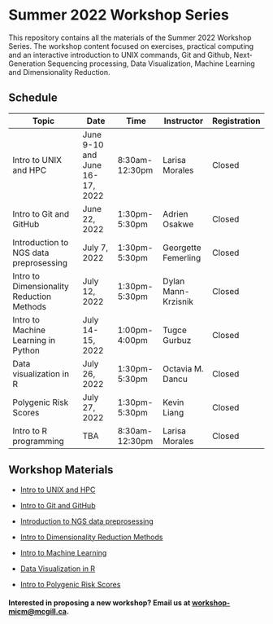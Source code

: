 # Summer 2022 Workshop Series

This repository contains all the materials of the Summer 2022 Workshop Series. The workshop content focused on exercises, practical computing and an interactive introduction to UNIX commands, Git and Github, Next-Generation Sequencing processing, Data Visualization, Machine Learning and Dimensionality Reduction.

## Schedule

| Topic | Date | Time | Instructor | Registration |
| ------| ---- | -----| ---------- | ---------- |
| Intro to UNIX and HPC | June 9-10 and June 16-17, 2022 | 8:30am-12:30pm | Larisa Morales | Closed |
| Intro to Git and GitHub | June 22, 2022 | 1:30pm-5:30pm | Adrien Osakwe| Closed |
| Introduction to NGS data preprosessing | July 7, 2022 | 1:30pm-5:30pm | Georgette Femerling | Closed |
| Intro to Dimensionality Reduction Methods | July 12, 2022 | 1:30pm-5:30pm | Dylan Mann-Krzisnik| Closed  |
| Intro to Machine Learning in Python | July 14-15, 2022 | 1:00pm-4:00pm | Tugce Gurbuz | Closed |
| Data visualization in R |	July 26, 2022 | 1:30pm-5:30pm | Octavia M. Dancu | Closed |
| Polygenic Risk Scores | July 27, 2022	| 1:30pm-5:30pm | Kevin Liang	| Closed | 
| Intro to R programming | TBA | 8:30am-12:30pm | Larisa Morales | Closed |


## Workshop Materials

* [Intro to UNIX and HPC](https://github.com/McGill-MiCM/Intro_Unix_Summer2022)

* [Intro to Git and GitHub](https://github.com/McGill-MiCM/MiCM_IntroToGitHub)

* [Introduction to NGS data preprosessing](https://github.com/McGill-MiCM/MiCM_ngsintro_summer2022)

* [Intro to Dimensionality Reduction Methods](https://github.com/McGill-MiCM/MiCM2022_Dim_Reduction)

* [Intro to Machine Learning](https://github.com/McGill-MiCM/MiCM2022_Introduction-to-ML)

* [Data Visualization in R](https://github.com/McGill-MiCM/Data-Visualization-in-R-Essentials-and-Optimization)

* [Intro to Polygenic Risk Scores](https://github.com/McGill-MiCM/Intro_PRS)

#### Interested in proposing a new workshop? Email us at workshop-micm@mcgill.ca.
